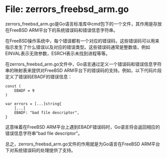 # File: zerrors_freebsd_arm.go

zerrors_freebsd_arm.go是Go语言标准库中cmd包下的一个文件，其作用是存放在FreeBSD ARM平台下的系统错误码和错误信息字符串。

在FreeBSD操作系统中，每个错误都有一个对应的错误码，这些错误码可以用来指示发生了什么错误以及对应的错误类型。这些错误码通常是整数值，例如EINVAL表示无效参数，ESRCH表示未找到进程等等。

在zerrors_freebsd_arm.go文件中，Go语言通过定义一个错误码和错误信息字符串的映射表来提供对FreeBSD ARM平台下的错误码的支持。例如，以下代码片段定义了错误码EBADF的错误信息：

    const (
        EBADF = 9
    )
    
    var errors = [...]string{
        [...]
        EBADF: "bad file descriptor",
    }

这意味着在FreeBSD ARM平台上遇到EBADF错误码时，Go语言将会返回相应的错误信息字符串"bad file descriptor"。

总之，zerrors_freebsd_arm.go文件的作用就是为Go语言在FreeBSD ARM平台下对系统错误码的处理提供了支持。

